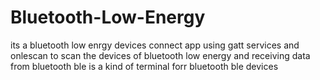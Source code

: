 # Bluetooth-Low-Energy
its a bluetooth low enrgy devices connect app using gatt services and onlescan to scan the devices of bluetooth low energy and receiving data from bluetooth ble is a kind of terminal forr bluetooth ble devices
